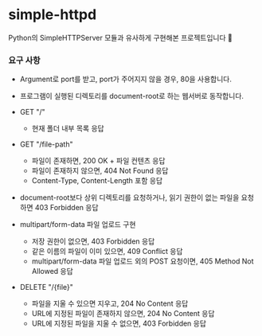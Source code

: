 # simple-httpd

Python의 SimpleHTTPServer 모듈과 유사하게 구현해본 프로젝트입니다 🔫

### 요구 사항
- Argument로 port를 받고, port가 주어지지 않을 경우, 80을 사용합니다.
- 프로그램이 실행된 디렉토리를 document-root로 하는 웹서버로 동작합니다.

- GET "/"
  - 현재 폴더 내부 목록 응답
- GET "/file-path"
  - 파일이 존재하면, 200 OK + 파일 컨텐츠 응답
  - 파일이 존재하지 않으면, 404 Not Found 응답
  - Content-Type, Content-Length 포함 응답
    
- document-root보다 상위 디렉토리를 요청하거나, 읽기 권한이 없는 파일을 요청하면 403 Forbidden 응답

- multipart/form-data 파일 업로드 구현
  - 저장 권한이 없으면, 403 Forbidden 응답
  - 같은 이름의 파일이 이미 있으면, 409 Conflict 응답
  - multipart/form-data 파일 업로드 외의 POST 요청이면, 405 Method Not Allowed 응답

- DELETE "/{file}"
  - 파일을 지울 수 있으면 지우고, 204 No Content 응답
  - URL에 지정된 파일이 존재하지 않으면, 204 No Content 응답
  - URL에 지정된 파일을 지울 수 없으면, 403 Forbidden 응답
